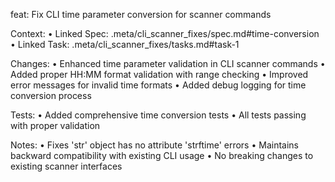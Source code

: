 feat: Fix CLI time parameter conversion for scanner commands

Context:
	•	Linked Spec: .meta/cli_scanner_fixes/spec.md#time-conversion
	•	Linked Task: .meta/cli_scanner_fixes/tasks.md#task-1

Changes:
	•	Enhanced time parameter validation in CLI scanner commands
	•	Added proper HH:MM format validation with range checking
	•	Improved error messages for invalid time formats
	•	Added debug logging for time conversion process

Tests:
	•	Added comprehensive time conversion tests
	•	All tests passing with proper validation

Notes:
	•	Fixes 'str' object has no attribute 'strftime' errors
	•	Maintains backward compatibility with existing CLI usage
	•	No breaking changes to existing scanner interfaces

